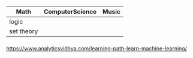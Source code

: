 | Math | ComputerScience | Music |
|------|-----------------|-------|
|logic|||
|set theory|||






###
https://www.analyticsvidhya.com/learning-path-learn-machine-learning/
